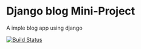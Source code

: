 # Django blog Mini-Project

A imple blog app using django

[![Build Status](https://travis-ci.org/grantymartin/django-blog.svg?branch=master)](https://travis-ci.org/grantymartin/django-blog)
